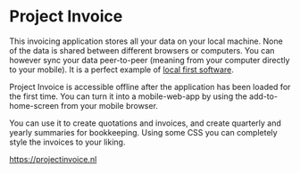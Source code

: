 <!--
  slug: project-invoice
  type: fortpolio
  excerpt: Design and development of a local-first invoicing application. All data is stored on your local machine and transferable by peer-to-peer connection. Styling and copy of invoices and quotations are completely customizable.
  metaKeyword: invoicing
  metaTitle: Project Invoice
  metaDescription: This local-first invoicing application stores all your data on your local machine. Styling and copy are completely customizable.
  categories: JavaScript, HTML/CSS, framework, open source, UX, graphic design, mobile
  tags: JavaScript, Vue, UX, TDD, Cypress
  thumbnail: PIMockup.jpg
  image: project-invoice_7.png
  images: project-invoice_1.png, project-invoice_2.png, project-invoice_3.png, project-invoice_4.png, project-invoice_5.png, project-invoice_6.png, project-invoice_7.png, project-invoice_9.png
  inCv: true
  inPortfolio: true
  dateFrom: 2015-11-12
  dateTo: 2021-01-23
-->

# Project Invoice

This invoicing application stores all your data on your local machine. None of the data is shared between different browsers or computers. You can however sync your data peer-to-peer (meaning from your computer directly to your mobile). It is a perfect example of [local first software](https://www.inkandswitch.com/local-first/).

Project Invoice is accessible offline after the application has been loaded for the first time. You can turn it into a mobile-web-app by using the add-to-home-screen from your mobile browser.

You can use it to create quotations and invoices, and create quarterly and yearly summaries for bookkeeping. Using some CSS you can completely style the invoices to your liking.

https://projectinvoice.nl
